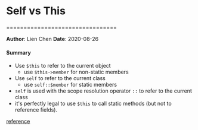 # Self vs This
================================

**Author**: Lien Chen  **Date**: 2020-08-26

#### Summary
* Use `$this` to refer to the current object
    * use `$this->member` for non-static members
* Use `self` to refer to the current class
    * use `self::$member` for static members
* `self` is used with the scope resolution operator `::` to refer to the current class
* it's perfectly legal to use `$this` to call static methods (but not to reference fields).

[reference](https://stackoverflow.com/questions/151969/when-to-use-self-over-this)